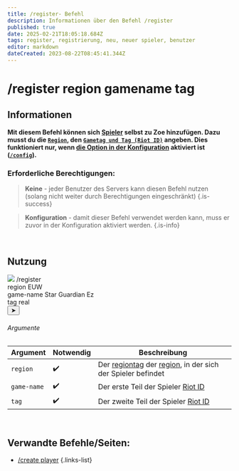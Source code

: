 ```yaml
---
title: /register- Befehl
description: Informationen über den Befehl /register
published: true
date: 2025-02-21T18:05:18.684Z
tags: register, registrierung, neu, neuer spieler, benutzer
editor: markdown
dateCreated: 2023-08-22T08:45:41.344Z
---
```


# /register region gamename tag
## Informationen
**Mit diesem Befehl können sich [Spieler](/de/terms/player) selbst zu Zoe hinzufügen. Dazu musst du die [`Region`](/de/terms/region), den [`Gametag und Tag (Riot ID)`](/de/terms/riotid) angeben. Dies funktioniert nur, wenn [die Option in der Konfiguration](/en/Zoe-Configuration/Usermanagment/Register) aktiviert ist ([`/config`](/de/commands/administrative/config)).**
<br>

### Erforderliche Berechtigungen:
>**Keine** - jeder Benutzer des Servers kann diesen Befehl nutzen (solang nicht weiter durch Berechtigungen eingeschränkt) {.is-success}

>**Konfiguration** - damit dieser Befehl verwendet werden kann, muss er zuvor in der Konfiguration aktiviert werden. {.is-info}

<br>

## Nutzung
<div class="discord-preview">
    <div class="dcp-chatbar">
        <img src="/zoe_logo.png" class="dcp-avatar">
        <span class="dcp-command">/register</span>
        <div class="dcp-args">
            <div class="dcp-arg">
                <span class="dcp-arg-label">region</span>
                <span class="dcp-arg-value">EUW</span>
            </div>
            <div class="dcp-arg">
                <span class="dcp-arg-label">game-name</span>
                <span class="dcp-arg-value">Star Guardian Ez</span>
            </div>
            <div class="dcp-arg">
                <span class="dcp-arg-label">tag</span>
                <span class="dcp-arg-value">real</span>
            </div>
        </div>
        <button class="dcp-send-btn">&#10148;</button> 
    </div>
</div>

###### Argumente
| Argument | Notwendig | Beschreibung |
|----------|----------|-------------|
| `region` | :heavy_check_mark: | Der [regiontag](/de/terms/region) der [region](/de/terms/region), in der sich der Spieler befindet |
| `game-name` | :heavy_check_mark: | Der erste Teil der Spieler [Riot ID](/de/terms/riotid) |
| `tag` | :heavy_check_mark: | Der zweite Teil der Spieler [Riot ID](/de/terms/riotid) |
<br>

## Verwandte Befehle/Seiten:
-   [/create player](/de/commands/player/create/)
{.links-list}